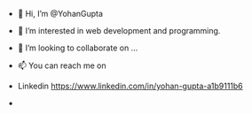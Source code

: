 - 👋 Hi, I’m @YohanGupta
- 👀 I’m interested in web development and programming.

- 💞️ I’m looking to collaborate on ...
- 📫 You can reach me on 
-    Linkedin https://www.linkedin.com/in/yohan-gupta-a1b9111b6 
- 

<!---
YohanGupta/YohanGupta is a ✨ special ✨ repository because its `README.md` (this file) appears on your GitHub profile.
You can click the Preview link to take a look at your changes.
--->
